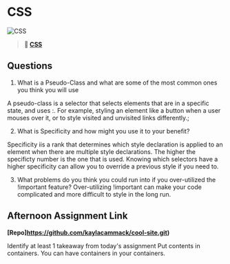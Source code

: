 # CSS

![CSS](https://bcw.blob.core.windows.net/public/cssUnit/1411879719053976)

> **📖 [CSS](https://codeworksacademy.com/fs-student-guide/resources/wk1/03-CSS)**

## Questions

1. What is a Pseudo-Class and what are some of the most common ones you think you will use

A pseudo-class is a selector that selects elements that are in a specific state, and uses :. For example, styling an element like a button when a user mouses over it, or to style visited and unvisited links differently.;

2. What is Specificity and how might you use it to your benefit?

Specificity iis a rank that determines which style declaration is applied to an element when there are multiple style declarations. The higher the specificty number is the one that is used. Knowing which selectors have a higher specificity can allow you to override a previous style if you need to.

3. What problems do you think you could run into if you over-utilized the !important feature?
   Over-utilizing !important can make your code complicated and more difficult to style in the long run.

## Afternoon Assignment Link

**[Repo]https://github.com/kaylacammack/cool-site.git)**

Identify at least 1 takeaway from today's assignment
Put contents in containers. You can have containers in your containers.
